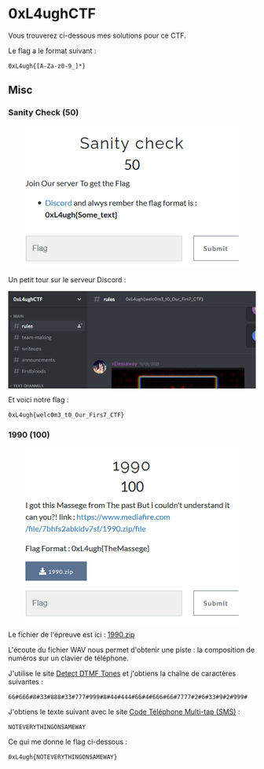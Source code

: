 
# 0xL4ughCTF

Vous trouverez ci-dessous mes solutions pour ce CTF.  
  
Le flag a le format suivant :
```
0xL4ugh{[A-Za-z0-9_]*}
```

## Misc

### Sanity Check (50)

<p align="center">
  <img src="https://raw.githubusercontent.com/Zyrfex/CTF/main/2021/0xL4ughCTF/Misc/Sanity%20Check/Sanity%20Check.png" alt="Sanity Check" align="center">
</p>

Un petit tour sur le serveur Discord :

<p align="center">
  <img src="https://raw.githubusercontent.com/Zyrfex/CTF/main/2021/0xL4ughCTF/Misc/Sanity%20Check/Discord.png" alt="Discord" align="center">
</p>

Et voici notre flag :
```
0xL4ugh{welc0m3_t0_Our_Firs7_CTF}
```

### 1990 (100)

<p align="center">
  <img src="https://raw.githubusercontent.com/Zyrfex/CTF/main/2021/0xL4ughCTF/Misc/1990/1990.png" alt="1990" align="center">
</p>

Le fichier de l'épreuve est ici : [1990.zip](https://raw.githubusercontent.com/Zyrfex/CTF/main/2021/0xL4ughCTF/Misc/1990/1990.zip)

L'écoute du fichier WAV nous permet d'obtenir une piste : la composition de numéros sur un clavier de téléphone.

J'utilise le site [Detect DTMF Tones](http://dialabc.com/sound/detect/) et j'obtiens la chaîne de caractères suivantes :
```
66#666#8#33#888#33#777#999#8#44#444#66#4#666#66#7777#2#6#33#9#2#999#
```

J'obtiens le texte suivant avec le site [Code Téléphone Multi-tap (SMS)](https://www.dcode.fr/code-multitap-abc) :
```
NOTEVERYTHINGONSAMEWAY
```

Ce qui me donne le flag ci-dessous :
```
0xL4ugh{NOTEVERYTHINGONSAMEWAY}
```
